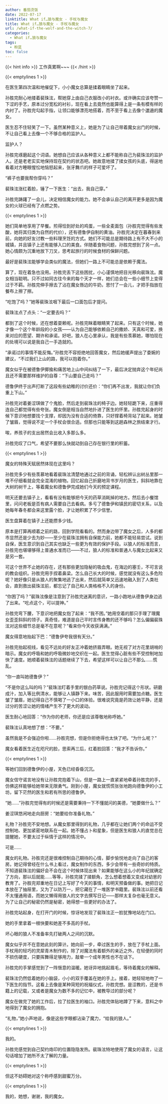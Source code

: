 ```yaml
---
author: 番茄烫饭
date: 2022-07-17
linktitle: What if…狼与魔女 - 手杖与魔女
title: What if…狼与魔女 - 手杖与魔女
url: /what-if-the-wolf-and-the-witch-7/
categories:
  - What if…狼与魔女
tags:
  - 粉蓝
toc: false
---
```


{{< hint info >}}
工作真累啊~~~
{{< /hint >}}

<!--more-->

{{< emptylines 1 >}}

在医生第四次温和地催促下，小小魔女总算是揉着眼睛坐了起来。

孙胜完耐心地搂着裴珠泫，帮她穿上由自己衣服改小的衬衣。或许确实应该夸赞一下涩的手艺，原本过分宽松的衬衫，现在看上去竟然也能算得上是一条有模有样的内衬了。孙胜完勾起手指，让领口能够漂亮地搭着，而不至于看上去像个邋遢的魔女。

医生忍不住轻笑了一下。虽然某种意义上，她是为了让自己带着魔女出门的时候，不让自己看上去像一个不够合格的监护人。

监护人？

孙胜完琢磨起这个词语。她想自己应该从各种意义上都不能称自己为裴珠泫的监护人。还是老老实实地保持现在契约的状态吧。她故意地揉了揉女孩的头底，得逞地看着对方睡眼惺忪地恼怒起来，张牙舞爪的样子可爱坏了。

“裤子也要我帮你穿吗？”

裴珠泫涨红着脸，锤了一下医生：“出去，我自己穿。”

孙胜完踌躇了一会儿，决定相信魔女的能力。她不会承认自己的离开更多是因为魔女的火球已经有了点燃之势。

{{< emptylines 1 >}}

她们简单地享用了早餐。煎得恰到好处的鸡蛋，一些全麦面包（孙胜完觉得有些发酸，她将其归类为自然的代价），还有德鲁伊自制的黄油。孙胜完决定在暮春到来前，向她的好友讨教一些料理烹饪的方式。她们不可能总是期待路上有不大不小的城镇，并且镇子上还有能够入口的美食。伴随着食物问题，孙胜完想到了另一点。她心情颇为沉重地放下刀叉，思考起旅行的时候食材的保鲜问题。

最好是裴珠泫能够学会类似的魔法，但她们一路上不可能总是依赖于魔法。

算了，现在着急也没用。孙胜完丢下这些困扰，小心谨慎地把目光移向裴珠泫。魔女相当聪明。只不过如同古往今来的每个天才一样，她们总会在一些小细节上变得过于不羁。孙胜完伸手擦去了沾在魔女唇边的牛奶，思忖了一会儿，才把手指放在餐布上擦了擦。

“吃饱了吗？”她等裴珠泫咽下最后一口面包后才提问。

裴珠泫点了点头：“一定要去吗？”

都到了这个时候，还在想着耍赖呢。孙胜完眯着眼睛笑了起来。只有这个时候，她才像一个这个年龄段的小女孩——认为自己能够依赖自己的撒娇、天真和可爱，换来对应的愿望、期许和承诺。好吧，狼人在心里承认，我是有些羡慕她，哪怕现在的处境可以说是我自己一手造就的。

“承诺过的事情不能反悔。”孙胜完不容拒绝地回答魔女，然后她缓声提出了委婉的建议，“不过我们上山的路，我可以抱着你。”

魔女似乎在被德鲁伊揶揄和痛苦地上山中间纠结了一下，最后决定抛弃这个年纪尚且还不需要那样维护的自尊：“下山要自己走吗？”

德鲁伊终于出声打断了这段有些幼稚的讨价还价：“你们再不出发，我就让你们负重上下山。”

孙胜完对着姜涩琪做了个鬼脸，然后走到裴珠泫的椅子边。她轻轻跪下来，庄重得连自己都觉得有些夸张。魔女倒是相当自然地扑进了医生的怀里。孙胜完起身的时候下意识地想要找个支撑，却因为没有合适的倚靠，只好撑着椅背站了起来。她皱了皱眉，觉得说不定一个手杖会很合适。但那也只能等到这趟森林之旅结束才行。

唉，养孩子的支出居然会比收入多那么多。

孙胜完叹了口气，希望不要那么快就动到自己存在银行里的积蓄。

{{< emptylines 1 >}}

魔女的特殊天赋居然体现在这里吗？

孙胜完多少有些羡慕地看着裴珠泫清楚地通过之前的背诵，轻松辨认出树丛里那一堆不仔细看就会完全混淆的植物。回忆起自己折磨地背书岁月的医生，斜斜地靠在大树的树干上，等着魔女和德鲁伊完成她们今天的预定课程。

明天还要去镇子上，看看有没有能够把今天的药草消耗掉的地方。然后去小餐馆里，问问老板是否有病人需要自己去看病。多亏了德鲁伊和镇民的密切关系，以及她每年春冬都会来这里露个脸，才让她积累了不少信誉。

医生盘算着在镇子上还能攒多少钱。

原本是打算再顺着之前的路，回到学院看看的。然而身边带了魔女之后，人多的都市显然还是少去为妙——至少在裴珠泫拥有自保能力前，她都不能轻易尝试。说到自保，医生意识到自己其实也缺乏一些更为有效的保护手段。以狼人的标准而言，孙胜完也堪堪够得上普通水准而已——不过，狼人的标准和普通人与魔女比起来又是另一套。

可这个世界不止她的存在，还有那些更加隐秘的吸血鬼，在海边的塞壬，不可言说的教会组织。孙胜完用手捏着鼻梁。怎么自己长大的时候，感觉就没有这么多危险呢？她好像只是从狼人的聚集地逃了出来，然后就简单又迅速地融入到了人类社会，直到救出裴珠泫前，都忘记了自己和人类格格不入的身份。

“你困了吗？”裴珠泫像是注意到了孙胜完迷离的意识，一路小跑地从德鲁伊身边逃了出来。“吃点这个，可以提神。”

孙胜完弯下腰，下意识地把魔女抱了起来：“我不困。”她用空着的那只手理了理魔女歪歪斜斜的领子。真奇怪，难道是自己平时言传身教的还不够吗？怎么偏偏裴珠泫对这些细节总是毫不在意呢？“看来你今天收获满满。”

魔女得意地抬起下巴：“德鲁伊夸我很有天分。”

孙胜完抬起视线，看见不远处的好友正冲着她挤眉弄眼。她无视了对方花里胡哨的暗示。魔女的呼吸和她的呼吸微妙地交织在一起。医生觉得心脏有些不受控制地加快了速度。她顺着裴珠泫的话题继续了下去，希望这样可以让自己不那么……慌乱。

“你一直叫她德鲁伊？”

“不是你这么叫的吗？”裴珠泫盯着手里的银白药草说。孙胜完记得这个形状。研磨成汁，加入等比例清水，能够让人镇静下来。味苦，因此服用时需要加点糖。医生皱了皱眉，她记得自己不慎喝了一小口的体验。很难说究竟是药效让她平静，还是过分的苦涩让她的情绪产生不了更大的波动。

医生耐心地回答：“作为你的老师，你还是应该尊敬地称呼她。”

裴珠泫认真地想了想：“不要。”

虽然我是不会强迫你啦……孙胜完想，但是你拒绝得也太快了吧。“为什么呢？”

魔女看着医生近在咫尺的脸，思索再三后，红着脸回答：“我才不告诉你。”

{{< emptylines 1 >}}

等她们回到德鲁伊的小屋，天色已经昏昏沉沉。

魔女信守诺言地没有让孙胜完抱着下山，但是一路上一直紧紧地牵着孙胜完的手，仿佛这样能够给她带来无限勇气。刚到小屋，魔女就慌慌张张地跑向德鲁伊的小工坊，留下茫然的医生和若有所思的德鲁伊。

“她……”孙胜完觉得有的时候还是需要秉持一下不懂就问的美德，“她要做什么？”

姜涩琪悠闲地走向厨房：“她要给你准备礼物。”

礼物？孙胜完不安地想。从魔女那里得到的礼物，几乎都在让她们两个的命运不受控制地、更加紧密地联系在一起。她不懂占卜和星象，但是医生和狼人的直觉总在提醒她，不要太过于纵情于这样的情况中。

可是……

魔女的礼物。孙胜完还是很难控制自己期待的心情，脚步愉悦地走向了自己的客房。她记得曾经在什么书上看过，魔女制作的东西，多少会带有一些奇妙的特质。不知道裴珠泫的偏好会不会在这个时候体现出来？如果能够在这么小的年纪就确定了方向，那以后就能……等等，孙胜完揉了揉额角，怎么想着想着又变成对幼崽的教育了。孙胜完郑重地在日记上写好了今天的事情，和明天预备做的事。她把日记本放在了抽屉里，又为了以防万一，把它藏在了一堆医学书籍里。裴珠泫以前还看不太懂通用语，而她又懒得用狼人的文字去撰写日记——那样太复杂也毫无意义。为了让自己的秘密仍然是秘密，她得想一些更好的办法了。

孙胜完站起身，在打开门的时候，惊讶地发现了裴珠泫正一脸犹豫地站在门口。

她的手里拿着一根快要和她差不多高的手杖。

坏心眼的狼人不准备率先打破两人之间的沉默。

魔女似乎并不在意她此刻的算计。她向前一步，牵过医生的手，放在了手杖上面。手杖用的轻巧的灵犀青木制作的，除了对魔法有着额外的亲近之外，在轻便的同时不损伤硬度，只要挥舞得足够用力，敲晕一个成年男性也不在话下。

孙胜完的手掌感觉到了一阵惬意的温暖。她讶异地挑起眉毛，等待着魔女的解释。

裴珠泫仍然低着她的小脑袋，小小的双手覆盖在她的手上。接着，她轻轻地吻了一下医生的指节。这看上去像是某种简短的祝福仪式，孙胜完想。是涩教的，还是书籍上的记载，又或者是魔女为数不多的记忆中，被教导过的部分呢？

魔女在做完了她的工作后，拉了拉医生的袖口。孙胜完体贴地蹲了下来，意料之中地得到了魔女的拥抱。

“礼物，”她小声地说，像是这些字眼都沾染了魔力，“给我的狼人。”

{{< emptylines 1 >}}

我的。

孙胜完感觉到自己契约烙印的位置隐隐发热。裴珠泫特地使用了魔女的语言，让这句话增加了她所不太了解的力量。

{{< emptylines 1 >}}

但这不妨碍她对这个称呼感到甜蜜万分。

{{< emptylines 1 >}}

我的，她想，谢谢，我的魔女。
